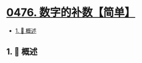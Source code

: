 # [0476. 数字的补数【简单】](https://github.com/Tdahuyou/TNotes.leetcode/tree/main/notes/0476.%20%E6%95%B0%E5%AD%97%E7%9A%84%E8%A1%A5%E6%95%B0%E3%80%90%E7%AE%80%E5%8D%95%E3%80%91)

<!-- region:toc -->

- [1. 📝 概述](#1--概述)

<!-- endregion:toc -->

## 1. 📝 概述

